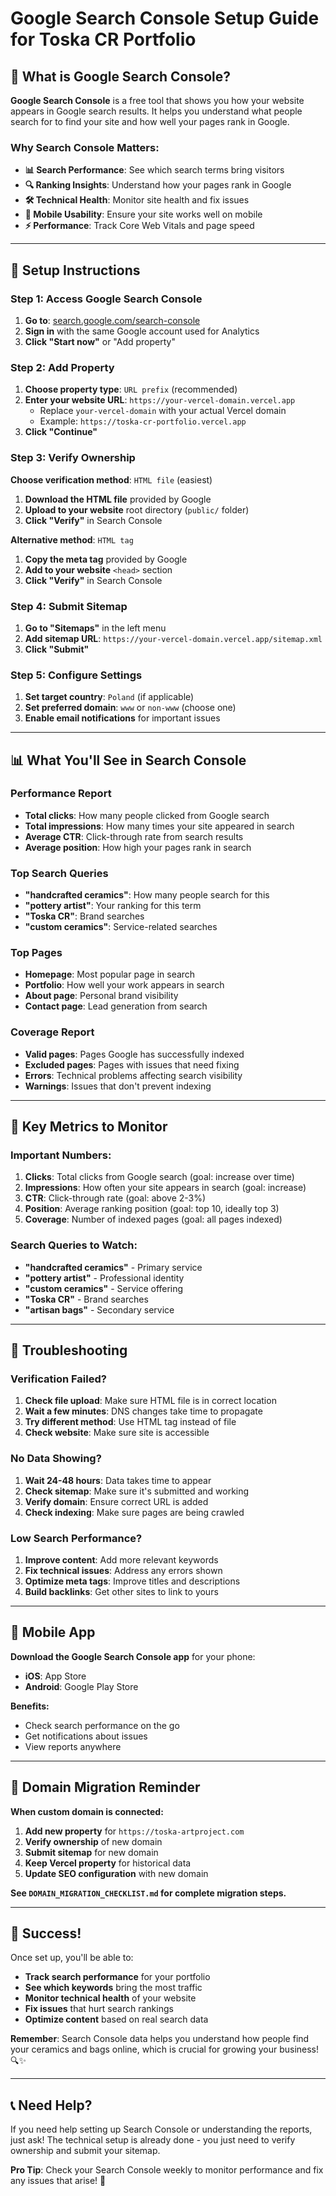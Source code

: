 # Google Search Console Setup Guide for Toska CR Portfolio

## 🎯 **What is Google Search Console?**

**Google Search Console** is a free tool that shows you how your website appears in Google search results. It helps you understand what people search for to find your site and how well your pages rank in Google.

### **Why Search Console Matters:**
- **📊 Search Performance**: See which search terms bring visitors
- **🔍 Ranking Insights**: Understand how your pages rank in Google
- **🛠️ Technical Health**: Monitor site health and fix issues
- **📱 Mobile Usability**: Ensure your site works well on mobile
- **⚡ Performance**: Track Core Web Vitals and page speed

---

## 🚀 **Setup Instructions**

### **Step 1: Access Google Search Console**

1. **Go to**: [search.google.com/search-console](https://search.google.com/search-console)
2. **Sign in** with the same Google account used for Analytics
3. **Click "Start now"** or "Add property"

### **Step 2: Add Property**

1. **Choose property type**: `URL prefix` (recommended)
2. **Enter your website URL**: `https://your-vercel-domain.vercel.app`
   - Replace `your-vercel-domain` with your actual Vercel domain
   - Example: `https://toska-cr-portfolio.vercel.app`
3. **Click "Continue"**

### **Step 3: Verify Ownership**

**Choose verification method**: `HTML file` (easiest)

1. **Download the HTML file** provided by Google
2. **Upload to your website** root directory (`public/` folder)
3. **Click "Verify"** in Search Console

**Alternative method**: `HTML tag`
1. **Copy the meta tag** provided by Google
2. **Add to your website** `<head>` section
3. **Click "Verify"** in Search Console

### **Step 4: Submit Sitemap**

1. **Go to "Sitemaps"** in the left menu
2. **Add sitemap URL**: `https://your-vercel-domain.vercel.app/sitemap.xml`
3. **Click "Submit"**

### **Step 5: Configure Settings**

1. **Set target country**: `Poland` (if applicable)
2. **Set preferred domain**: `www` or `non-www` (choose one)
3. **Enable email notifications** for important issues

---

## 📊 **What You'll See in Search Console**

### **Performance Report**
- **Total clicks**: How many people clicked from Google search
- **Total impressions**: How many times your site appeared in search
- **Average CTR**: Click-through rate from search results
- **Average position**: How high your pages rank in search

### **Top Search Queries**
- **"handcrafted ceramics"**: How many people search for this
- **"pottery artist"**: Your ranking for this term
- **"Toska CR"**: Brand searches
- **"custom ceramics"**: Service-related searches

### **Top Pages**
- **Homepage**: Most popular page in search
- **Portfolio**: How well your work appears in search
- **About page**: Personal brand visibility
- **Contact page**: Lead generation from search

### **Coverage Report**
- **Valid pages**: Pages Google has successfully indexed
- **Excluded pages**: Pages with issues that need fixing
- **Errors**: Technical problems affecting search visibility
- **Warnings**: Issues that don't prevent indexing

---

## 🎯 **Key Metrics to Monitor**

### **Important Numbers:**
1. **Clicks**: Total clicks from Google search (goal: increase over time)
2. **Impressions**: How often your site appears in search (goal: increase)
3. **CTR**: Click-through rate (goal: above 2-3%)
4. **Position**: Average ranking position (goal: top 10, ideally top 3)
5. **Coverage**: Number of indexed pages (goal: all pages indexed)

### **Search Queries to Watch:**
- **"handcrafted ceramics"** - Primary service
- **"pottery artist"** - Professional identity
- **"custom ceramics"** - Service offering
- **"Toska CR"** - Brand searches
- **"artisan bags"** - Secondary service

---

## 🔧 **Troubleshooting**

### **Verification Failed?**
1. **Check file upload**: Make sure HTML file is in correct location
2. **Wait a few minutes**: DNS changes take time to propagate
3. **Try different method**: Use HTML tag instead of file
4. **Check website**: Make sure site is accessible

### **No Data Showing?**
1. **Wait 24-48 hours**: Data takes time to appear
2. **Check sitemap**: Make sure it's submitted and working
3. **Verify domain**: Ensure correct URL is added
4. **Check indexing**: Make sure pages are being crawled

### **Low Search Performance?**
1. **Improve content**: Add more relevant keywords
2. **Fix technical issues**: Address any errors shown
3. **Optimize meta tags**: Improve titles and descriptions
4. **Build backlinks**: Get other sites to link to yours

---

## 📱 **Mobile App**

**Download the Google Search Console app** for your phone:
- **iOS**: App Store
- **Android**: Google Play Store

**Benefits:**
- Check search performance on the go
- Get notifications about issues
- View reports anywhere

---

## 🔄 **Domain Migration Reminder**

**When custom domain is connected:**
1. **Add new property** for `https://toska-artproject.com`
2. **Verify ownership** of new domain
3. **Submit sitemap** for new domain
4. **Keep Vercel property** for historical data
5. **Update SEO configuration** with new domain

**See `DOMAIN_MIGRATION_CHECKLIST.md` for complete migration steps.**

---

## 🎉 **Success!**

Once set up, you'll be able to:
- **Track search performance** for your portfolio
- **See which keywords** bring the most traffic
- **Monitor technical health** of your website
- **Fix issues** that hurt search rankings
- **Optimize content** based on real search data

**Remember**: Search Console data helps you understand how people find your ceramics and bags online, which is crucial for growing your business! 🔍✨

---

## 📞 **Need Help?**

If you need help setting up Search Console or understanding the reports, just ask! The technical setup is already done - you just need to verify ownership and submit your sitemap.

**Pro Tip**: Check your Search Console weekly to monitor performance and fix any issues that arise! 🚀
